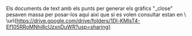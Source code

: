Els documents de text amb els punts per generar els gràfics "_close" pesaven massa per posar-los aquí així que si es volen consultar estan en \\
\url{https://drive.google.com/drive/folders/1Dl-KMlsT4-Ef105RRoMNhi8cUzxnDuWR?usp=sharing}
